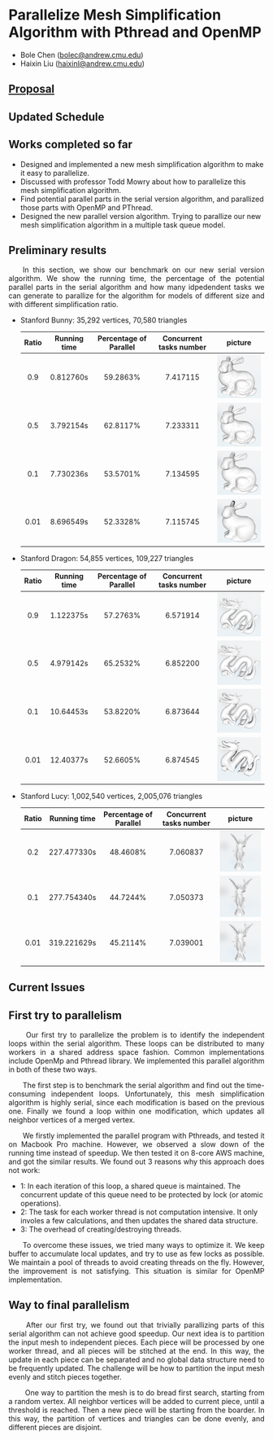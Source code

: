# Parallelize Mesh Simplification Algorithm with Pthread and OpenMP

- Bole Chen (bolec@andrew.cmu.edu)
- Haixin Liu (haixinl@andrew.cmu.edu)

## [Proposal](./index)

## Updated Schedule

## Works completed so far
- Designed and implemented a new mesh simplification algorithm to make it easy to parallelize.
- Discussed with professor Todd Mowry about how to parallelize this mesh simplification algorithm.
- Find potential parallel parts in the serial version algorithm, and parallized those parts with OpenMP and PThread.
- Designed the new parallel version algorithm. Trying to parallize our new mesh simplification algorithm in a multiple task queue model.

## Preliminary results
<p align="justify">&emsp;&emsp;In this section, we show our benchmark on our new serial version algorithm. We show the running time, the percentage of the potential parallel parts in the serial algorithm and how many idpedendent tasks we can generate to parallize for the algorithm for models of different size and with different simplification ratio.</p>

- Stanford Bunny: 35,292 vertices, 70,580 triangles

  | Ratio | Running time | Percentage of Parallel | Concurrent tasks number | picture                 |
  | :---: | :----------: | :--------------------: | :---------------------: | :---------------------: |
  | 0.9   | 0.812760s    | 59.2863%               | 7.417115                | ![](image/Bunny0_9.png) |
  | 0.5   | 3.792154s    | 62.8117%               | 7.233311                | ![](image/Bunny0_5.png) | 
  | 0.1   | 7.730236s    | 53.5701%               | 7.134595                | ![](image/Bunny0_1.png) |
  | 0.01  | 8.696549s    | 52.3328%               | 7.115745                | ![](image/Bunny1_1.png) |
  
  
- Stanford Dragon: 54,855 vertices, 109,227 triangles

  | Ratio | Running time | Percentage of Parallel | Concurrent tasks number | picture                  |
  | :---: | :----------: | :--------------------: | :---------------------: | :----------------------: |
  | 0.9   | 1.122375s    | 57.2763%               | 6.571914                | ![](image/Dragon0_9.png) |
  | 0.5   | 4.979142s    | 65.2532%               | 6.852200                | ![](image/Dragon0_5.png) |
  | 0.1   | 10.64453s    | 53.8220%               | 6.873644                | ![](image/Dragon0_1.png) |
  | 0.01  | 12.40377s    | 52.6605%               | 6.874545                | ![](image/Dragon1_1.png) |


- Stanford Lucy: 1,002,540 vertices, 2,005,076 triangles

  | Ratio | Running time | Percentage of Parallel | Concurrent tasks number | picture                |
  | :---: | :----------: | :--------------------: | :---------------------: | :--------------------: |
  | 0.2   | 227.477330s  | 48.4608%               | 7.060837                | ![](image/Lucy0_2.png) |
  | 0.1   | 277.754340s  | 44.7244%               | 7.050373                | ![](image/Lucy0_1.png) |
  | 0.01  | 319.221629s  | 45.2114%               | 7.039001                | ![](image/Lucy1_1.png) |
  

## Current Issues

## First try to parallelism
<p align="justify">&emsp;&emsp; Our first try to parallelize the problem is to identify the independent loops within the serial algorithm. These loops can be distributed to many workers in a shared address space fashion. Common implementations include OpenMp and Pthread library. We implemented this parallel algorithm in both of these two ways.</p>
<p align="justify">&emsp;&emsp;The first step is to benchmark the serial algorithm and find out the time-consuming independent loops. Unfortunately, this mesh simplification algorithm is highly serial, since each modification is based on the previous one. Finally we found a loop within one modification, which updates all neighbor vertices of a merged vertex.</p>
<p align="justify">&emsp;&emsp;We firstly implemented the parallel program with Pthreads, and tested it on Macbook Pro machine. However, we observed a slow down of the running time instead of speedup. We then tested it on 8-core AWS machine, and got the similar results. We found out 3 reasons why this approach does not work:</p>

- 1: In each iteration of this loop, a shared queue is maintained. The concurrent update of this queue need to be protected by lock (or atomic operations).
- 2: The task for each worker thread is not computation intensive. It only involes a few calculations, and then updates the shared data structure.
- 3: The overhead of creating/destroying threads.

<p align="justify">&emsp;&emsp;To overcome these issues, we tried many ways to optimize it. We keep buffer to accumulate local updates, and try to use as few locks as possible. We maintain a pool of threads to avoid creating threads on the fly. However, the improvement is not satisfying. This situation is similar for OpenMP implementation.</p>

## Way to final parallelism
<p align="justify">&emsp;&emsp; After our first try, we found out that trivially parallizing parts of this serial algorithm can not achieve good speedup. Our next idea is to partition the input mesh to independent pieces. Each piece will be processed by one worker thread, and all pieces will be stitched at the end. In this way, the update in each piece can be separated and no global data structure need to be frequently updated. The challenge will be how to partition the input mesh evenly and stitch pieces together.</p>
<p align="justify">&emsp;&emsp; One way to partition the mesh is to do bread first search, starting from a random vertex. All neighbor vertices will be added to current piece, until a threshold is reached. Then a new piece will be starting from the boarder. In this way, the partition of vertices and triangles can be done evenly, and different pieces are disjoint.</p>
